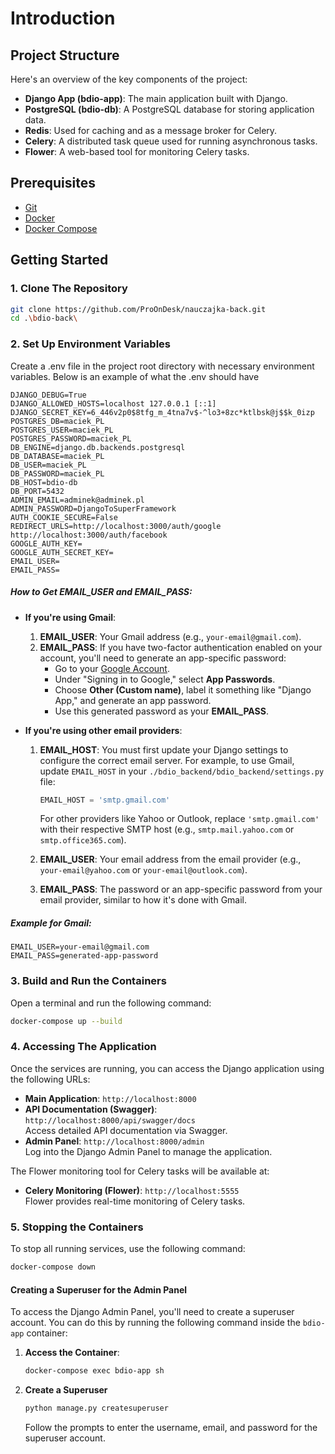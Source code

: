 # Introduction

## Project Structure

Here's an overview of the key components of the project:

- **Django App (bdio-app)**: The main application built with Django.
- **PostgreSQL (bdio-db)**: A PostgreSQL database for storing application data.
- **Redis**: Used for caching and as a message broker for Celery.
- **Celery**: A distributed task queue used for running asynchronous tasks.
- **Flower**: A web-based tool for monitoring Celery tasks.

## Prerequisites

- [Git](https://git-scm.com/downloads)
- [Docker](https://docs.docker.com/get-docker/)
- [Docker Compose](https://docs.docker.com/compose/install/)

## Getting Started

### 1. Clone The Repository

```bash
git clone https://github.com/ProOnDesk/nauczajka-back.git
cd .\bdio-back\
```

### 2. Set Up Environment Variables

Create a .env file in the project root directory with necessary environment variables. Below is an example of what the .env should have

```
DJANGO_DEBUG=True
DJANGO_ALLOWED_HOSTS=localhost 127.0.0.1 [::1]
DJANGO_SECRET_KEY=6_446v2p0$8tfg_m_4tna7v$-^lo3+8zc*ktlbsk@j$$k_0izp
POSTGRES_DB=maciek_PL
POSTGRES_USER=maciek_PL
POSTGRES_PASSWORD=maciek_PL
DB_ENGINE=django.db.backends.postgresql
DB_DATABASE=maciek_PL
DB_USER=maciek_PL
DB_PASSWORD=maciek_PL
DB_HOST=bdio-db
DB_PORT=5432
ADMIN_EMAIL=adminek@adminek.pl
ADMIN_PASSWORD=DjangoToSuperFramework
AUTH_COOKIE_SECURE=False
REDIRECT_URLS=http://localhost:3000/auth/google http://localhost:3000/auth/facebook
GOOGLE_AUTH_KEY=
GOOGLE_AUTH_SECRET_KEY=
EMAIL_USER=
EMAIL_PASS=
```

##### How to Get EMAIL_USER and EMAIL_PASS:

- **If you're using Gmail**:

  1. **EMAIL_USER**: Your Gmail address (e.g., `your-email@gmail.com`).
  2. **EMAIL_PASS**: If you have two-factor authentication enabled on your account, you'll need to generate an app-specific password:
     - Go to your [Google Account](https://myaccount.google.com/security).
     - Under "Signing in to Google," select **App Passwords**.
     - Choose **Other (Custom name)**, label it something like "Django App," and generate an app password.
     - Use this generated password as your **EMAIL_PASS**.

- **If you're using other email providers**:

  1. **EMAIL_HOST**: You must first update your Django settings to configure the correct email server. For example, to use Gmail, update `EMAIL_HOST` in your `./bdio_backend/bdio_backend/settings.py` file:

     ```python
     EMAIL_HOST = 'smtp.gmail.com'
     ```

     For other providers like Yahoo or Outlook, replace `'smtp.gmail.com'` with their respective SMTP host (e.g., `smtp.mail.yahoo.com` or `smtp.office365.com`).

  2. **EMAIL_USER**: Your email address from the email provider (e.g., `your-email@yahoo.com` or `your-email@outlook.com`).
  3. **EMAIL_PASS**: The password or an app-specific password from your email provider, similar to how it's done with Gmail.

##### Example for Gmail:

```env
EMAIL_USER=your-email@gmail.com
EMAIL_PASS=generated-app-password
```

### 3. Build and Run the Containers

Open a terminal and run the following command:

```bash
docker-compose up --build
```

### 4. Accessing The Application

Once the services are running, you can access the Django application using the following URLs:

- **Main Application**: `http://localhost:8000`
- **API Documentation (Swagger)**: `http://localhost:8000/api/swagger/docs`  
  Access detailed API documentation via Swagger.
- **Admin Panel**: `http://localhost:8000/admin`  
  Log into the Django Admin Panel to manage the application.

The Flower monitoring tool for Celery tasks will be available at:

- **Celery Monitoring (Flower)**: `http://localhost:5555`  
  Flower provides real-time monitoring of Celery tasks.

### 5. Stopping the Containers

To stop all running services, use the following command:

```bash
docker-compose down
```

#### Creating a Superuser for the Admin Panel

To access the Django Admin Panel, you'll need to create a superuser account. You can do this by running the following command inside the `bdio-app` container:

1. **Access the Container**:

   ```bash
   docker-compose exec bdio-app sh
   ```

2. **Create a Superuser**
   ```sh
   python manage.py createsuperuser
   ```
   Follow the prompts to enter the username, email, and password for the superuser account.
